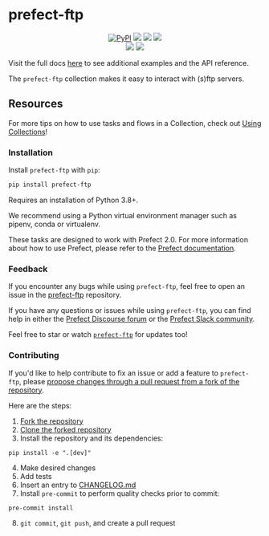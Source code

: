 # prefect-ftp

<p align="center">
    <!--- Insert a cover image here -->
    <!--- <br> -->
    <a href="https://pypi.python.org/pypi/prefect-ftp/" alt="PyPI version">
        <img alt="PyPI" src="https://img.shields.io/pypi/v/prefect-ftp?color=0052FF&labelColor=090422"></a>
    <a href="https://github.com/ceik/prefect-ftp/" alt="Stars">
        <img src="https://img.shields.io/github/stars/ceik/prefect-ftp?color=0052FF&labelColor=090422" /></a>
    <a href="https://pypistats.org/packages/prefect-ftp/" alt="Downloads">
        <img src="https://img.shields.io/pypi/dm/prefect-ftp?color=0052FF&labelColor=090422" /></a>
    <a href="https://github.com/ceik/prefect-ftp/pulse" alt="Activity">
        <img src="https://img.shields.io/github/commit-activity/m/ceik/prefect-ftp?color=0052FF&labelColor=090422" /></a>
    <br>
    <a href="https://prefect-community.slack.com" alt="Slack">
        <img src="https://img.shields.io/badge/slack-join_community-red.svg?color=0052FF&labelColor=090422&logo=slack" /></a>
    <a href="https://discourse.prefect.io/" alt="Discourse">
        <img src="https://img.shields.io/badge/discourse-browse_forum-red.svg?color=0052FF&labelColor=090422&logo=discourse" /></a>
</p>

Visit the full docs [here](https://ceik.github.io/prefect-ftp) to see additional examples and the API reference.

The `prefect-ftp` collection makes it easy to interact with (s)ftp servers.


<!--- ### Add a real-world example of how to use this Collection here

Offer some motivation on why this helps.

After installing `prefect-ftp` and [saving the credentials](#saving-credentials-to-block), you can easily use it within your flows to help you achieve the aforementioned benefits!

```python
from prefect import flow, get_run_logger
```

--->

## Resources

For more tips on how to use tasks and flows in a Collection, check out [Using Collections](https://docs.prefect.io/collections/usage/)!

### Installation

Install `prefect-ftp` with `pip`:

```bash
pip install prefect-ftp
```

Requires an installation of Python 3.8+.

We recommend using a Python virtual environment manager such as pipenv, conda or virtualenv.

These tasks are designed to work with Prefect 2.0. For more information about how to use Prefect, please refer to the [Prefect documentation](https://docs.prefect.io/).

<!--- ### Saving credentials to block

Note, to use the `load` method on Blocks, you must already have a block document [saved through code](https://docs.prefect.io/concepts/blocks/#saving-blocks) or [saved through the UI](https://docs.prefect.io/ui/blocks/).

Below is a walkthrough on saving block documents through code.

1. Head over to <SERVICE_URL>.
2. Login to your <SERVICE> account.
3. Click "+ Create new secret key".
4. Copy the generated API key.
5. Create a short script, replacing the placeholders (or do so in the UI).

```python
from prefect_ftp import Block
Block(api_key="API_KEY_PLACEHOLDER").save("BLOCK_NAME_PLACEHOLDER")
```

Congrats! You can now easily load the saved block, which holds your credentials:

```python
from prefect_ftp import Block
Block.load("BLOCK_NAME_PLACEHOLDER")
```

!!! info "Registering blocks"

    Register blocks in this module to
    [view and edit them](https://docs.prefect.io/ui/blocks/)
    on Prefect Cloud:

    ```bash
    prefect block register -m prefect_ftp
    ```

A list of available blocks in `prefect-ftp` and their setup instructions can be found [here](https://ceik.github.io/prefect-ftp/blocks_catalog).

--->

### Feedback

If you encounter any bugs while using `prefect-ftp`, feel free to open an issue in the [prefect-ftp](https://github.com/ceik/prefect-ftp) repository.

If you have any questions or issues while using `prefect-ftp`, you can find help in either the [Prefect Discourse forum](https://discourse.prefect.io/) or the [Prefect Slack community](https://prefect.io/slack).

Feel free to star or watch [`prefect-ftp`](https://github.com/ceik/prefect-ftp) for updates too!

### Contributing

If you'd like to help contribute to fix an issue or add a feature to `prefect-ftp`, please [propose changes through a pull request from a fork of the repository](https://docs.github.com/en/pull-requests/collaborating-with-pull-requests/proposing-changes-to-your-work-with-pull-requests/creating-a-pull-request-from-a-fork).

Here are the steps:

1. [Fork the repository](https://docs.github.com/en/get-started/quickstart/fork-a-repo#forking-a-repository)
2. [Clone the forked repository](https://docs.github.com/en/get-started/quickstart/fork-a-repo#cloning-your-forked-repository)
3. Install the repository and its dependencies:
```
pip install -e ".[dev]"
```
4. Make desired changes
5. Add tests
6. Insert an entry to [CHANGELOG.md](https://github.com/ceik/prefect-ftp/blob/main/CHANGELOG.md)
7. Install `pre-commit` to perform quality checks prior to commit:
```
pre-commit install
```
8. `git commit`, `git push`, and create a pull request
